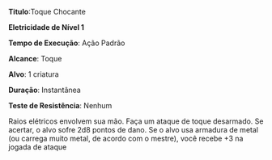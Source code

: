 **Titulo**:Toque Chocante

**Eletricidade de Nível 1**

**Tempo de Execução**: Ação Padrão

**Alcance**: Toque

**Alvo**: 1 criatura

**Duração**: Instantânea

**Teste de Resistência**: Nenhum

Raios elétricos envolvem sua mão.
Faça um ataque de toque desarmado. Se acertar, o alvo sofre 2d8 pontos de dano.
Se o alvo usa armadura de metal (ou carrega muito metal, de acordo com o mestre), você recebe +3 na jogada de ataque